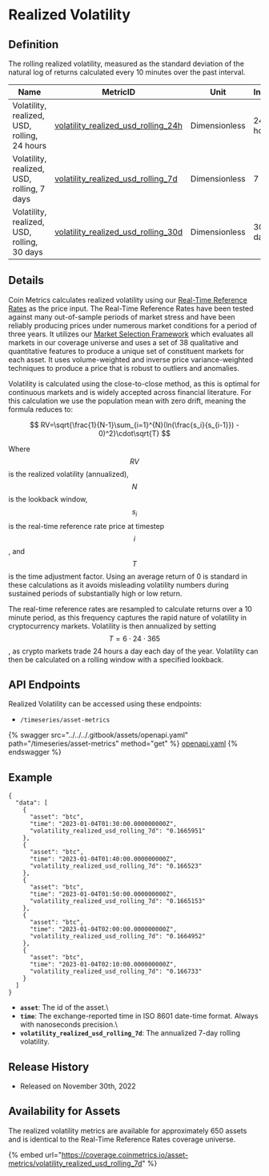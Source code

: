 # Realized Volatility

## Definition

The rolling realized volatility, measured as the standard deviation of the natural log of returns calculated every 10 minutes over the past interval.

<table><thead><tr><th width="224">Name</th><th width="296">MetricID</th><th>Unit</th><th>Interval</th></tr></thead><tbody><tr><td>Volatility, realized, USD, rolling, 24 hours</td><td><a href="https://coverage.coinmetrics.io/search-results?query=volatility_realized_usd_rolling_24h">volatility_realized_usd_rolling_24h</a></td><td>Dimensionless</td><td>24 hours</td></tr><tr><td>Volatility, realized, USD, rolling, 7 days</td><td><a href="https://coverage.coinmetrics.io/search-results?query=volatility_realized_usd_rolling_7d">volatility_realized_usd_rolling_7d</a></td><td>Dimensionless</td><td>7 days</td></tr><tr><td>Volatility, realized, USD, rolling, 30 days</td><td><a href="https://coverage.coinmetrics.io/search-results?query=volatility_realized_usd_rolling_30d">volatility_realized_usd_rolling_30d</a></td><td>Dimensionless</td><td>30 days</td></tr></tbody></table>

## Details

Coin Metrics calculates realized volatility using our [Real-Time Reference Rates](../../methodologies/coin-metrics-prices-methodology.md#reference-rates-calculation-methodology) as the price input. The Real-Time Reference Rates have been tested against many out-of-sample periods of market stress and have been reliably producing prices under numerous market conditions for a period of three years. It utilizes our [Market Selection Framework](../../methodologies/coin-metrics-prices-methodology.md#data-inputs) which evaluates all markets in our coverage universe and uses a set of 38 qualitative and quantitative features to produce a unique set of constituent markets for each asset. It uses volume-weighted and inverse price variance-weighted techniques to produce a price that is robust to outliers and anomalies.

Volatility is calculated using the close-to-close method, as this is optimal for continuous markets and is widely accepted across financial literature. For this calculation we use the population mean with zero drift, meaning the formula reduces to:

$$
RV=\sqrt{\frac{1}{N-1}\sum_{i=1}^{N}(ln(\frac{s_i}{s_{i-1}}) - 0)^2}\cdot\sqrt{T}
$$

Where $$RV$$is the realized volatility (annualized), $$N$$is the lookback window, $${s_i}$$ is the real-time reference rate price at timestep $$i$$, and $$T$$ is the time adjustment factor. Using an average return of 0 is standard in these calculations as it avoids misleading volatility numbers during sustained periods of substantially high or low return.

The real-time reference rates are resampled to calculate returns over a 10 minute period, as this frequency captures the rapid nature of volatility in cryptocurrency markets. Volatility is then annualized by setting $$T=6⋅24⋅365$$, as crypto markets trade 24 hours a day each day of the year. Volatility can then be calculated on a rolling window with a specified lookback.

## API Endpoints

Realized Volatility can be accessed using these endpoints:

* `/timeseries/asset-metrics`

{% swagger src="../../../.gitbook/assets/openapi.yaml" path="/timeseries/asset-metrics" method="get" %}
[openapi.yaml](../../../.gitbook/assets/openapi.yaml)
{% endswagger %}

## Example

```
{
  "data": [
    {
      "asset": "btc",
      "time": "2023-01-04T01:30:00.000000000Z",
      "volatility_realized_usd_rolling_7d": "0.1665951"
    },
    {
      "asset": "btc",
      "time": "2023-01-04T01:40:00.000000000Z",
      "volatility_realized_usd_rolling_7d": "0.166523"
    },
    {
      "asset": "btc",
      "time": "2023-01-04T01:50:00.000000000Z",
      "volatility_realized_usd_rolling_7d": "0.1665153"
    },
    {
      "asset": "btc",
      "time": "2023-01-04T02:00:00.000000000Z",
      "volatility_realized_usd_rolling_7d": "0.1664952"
    },
    {
      "asset": "btc",
      "time": "2023-01-04T02:10:00.000000000Z",
      "volatility_realized_usd_rolling_7d": "0.166733"
    }
  ]
}
```

* **`asset`**: The id of the asset.\\
* **`time`**: The exchange-reported time in ISO 8601 date-time format. Always with nanoseconds precision.\\
* **`volatility_realized_usd_rolling_7d`**: The annualized 7-day rolling volatility.

## Release History

* Released on November 30th, 2022

## Availability for Assets

The realized volatility metrics are available for approximately 650 assets and is identical to the Real-Time Reference Rates coverage universe.

{% embed url="https://coverage.coinmetrics.io/asset-metrics/volatility_realized_usd_rolling_7d" %}
